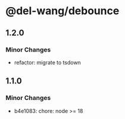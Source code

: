 # @del-wang/debounce

## 1.2.0

### Minor Changes

- refactor: migrate to tsdown

## 1.1.0

### Minor Changes

- b4e1083: chore: node >= 18
